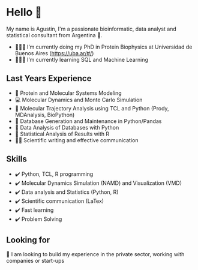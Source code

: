 # Hello 👋
My name is Agustin, I'm a passionate bioinformatic, data analyst and statistical consultant from Argentina 🧉.

* 👨🏾‍🎓 I’m currently doing my PhD in Protein Biophysics at Universidad de Buenos Aires (https://uba.ar/#/)
* 👨🏾‍💻 I’m currently learning SQL and Machine Learning

## Last Years Experience

* 🧬 Protein and Molecular Systems Modeling
* 💻 Molecular Dynamics and Monte Carlo Simulation
* 📏 Molecular Trajectory Analysis using TCL and Python (Prody, MDAnalysis, BioPython)
* 💽 Database Generation and Maintenance in Python/Pandas
* 🔭 Data Analysis of Databases with Python
* 🔬 Statistical Analysis of Results with R
* ✍🏿 Scientific writing and effective communication

## Skills

* ✔️ Python, TCL, R programming
* ✔️ Molecular Dynamics Simulation (NAMD) and Visualization (VMD)
* ✔️ Data analysis and Statistics (Python, R)
* ✔️ Scientific communication (LaTex)
* ✔️ Fast learning
* ✔️ Problem Solving

## Looking for

🎯 I am looking to build my experience in the private sector, working with companies or start-ups

